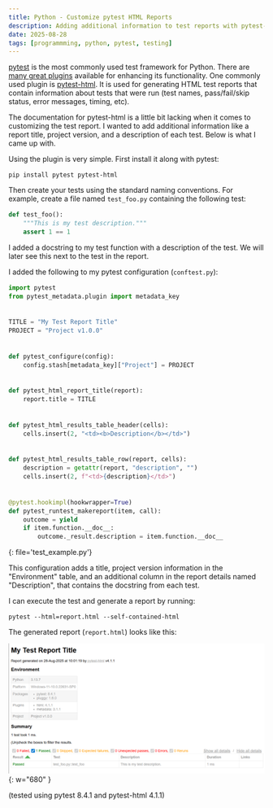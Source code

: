 ```yaml
---
title: Python - Customize pytest HTML Reports
description: Adding additional information to test reports with pytest-html
date: 2025-08-28
tags: [programmming, python, pytest, testing]
---
```



[pytest](https://pytest.org) is the most commonly used test framework for
Python. There are
[many great plugins](https://docs.pytest.org/en/stable/reference/plugin_list.html)
available for enhancing its functionality. One commonly used plugin is
[pytest-html](https://pypi.org/project/pytest-html). It is used for generating
HTML test reports that contain information about tests that were run
(test names, pass/fail/skip status, error messages, timing, etc).

The documentation for pytest-html is a little bit lacking when it comes to
customizing the test report. I wanted to add additional information like a
report title, project version, and a description of each test. Below is what
I came up with.

Using the plugin is very simple. First install it along with pytest:

```shell
pip install pytest pytest-html
```

Then create your tests using the standard naming conventions. For example,
create a file named `test_foo.py` containing the following test:

```python
def test_foo():
    """This is my test description."""
    assert 1 == 1
```

I added a docstring to my test function with a description of the test. We will
later see this next to the test in the report.

I added the following to my pytest configuration (`conftest.py`):

```python
import pytest
from pytest_metadata.plugin import metadata_key


TITLE = "My Test Report Title"
PROJECT = "Project v1.0.0"


def pytest_configure(config):
    config.stash[metadata_key]["Project"] = PROJECT


def pytest_html_report_title(report):
    report.title = TITLE


def pytest_html_results_table_header(cells):
    cells.insert(2, "<td><b>Description</b></td>")


def pytest_html_results_table_row(report, cells):
    description = getattr(report, "description", "")
    cells.insert(2, f"<td>{description}</td>")


@pytest.hookimpl(hookwrapper=True)
def pytest_runtest_makereport(item, call):
    outcome = yield
    if item.function.__doc__:
        outcome._result.description = item.function.__doc__
```
{: file='test_example.py'}

This configuration adds a title, project version information in the
"Environment" table, and an additional column in the report details
named "Description", that contains the docstring from each test.

I can execute the test and generate a report by running:

```shell
pytest --html=report.html --self-contained-html
```

The generated report (`report.html`) looks like this:

![pytest-html report screenshot](/assets/img/posts/2025-08-28_pytest-html.png){: w="680" }

(tested using pytest 8.4.1 and pytest-html 4.1.1)
